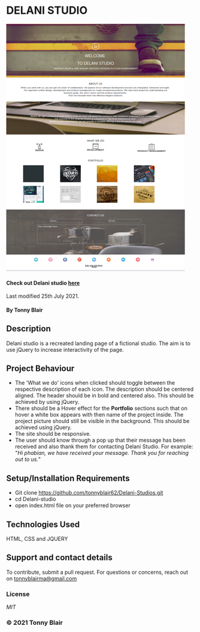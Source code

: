 # DELANI STUDIO
![Portfolio Webpage Screenshot](./images/Delani-screenshot.png)
#### Check out Delani studio [here](https://github.com/tonnyblair62/Delani-Studios.git)

Last modified 25th July 2021.
#### By **Tonny Blair**
## Description
Delani studio is a recreated landing page of a fictional studio. The aim is to use jQuery to increase interactivity of the page.
## Project Behaviour
* The 'What we do'  icons when clicked should toggle between the respective description of each icon. The description should be centered aligned.
 The header should be in bold and centered also. This should be achieved by using jQuery.
* There should be a Hover effect for the **Portfolio** sections such that on hover a white box appears with then name of the project inside.
 The project picture should still be visible in the background. This should be achieved using jQuery.
* The site should be responsive.
* The user should know through a pop up that their message has been received and also thank them for contacting Delani Studio.
 For example: "*Hi phabian, we have received your message. Thank you for reaching out to us.*"

 
## Setup/Installation Requirements
* Git clone https://github.com/tonnyblair62/Delani-Studios.git
* cd Delani-studio
* open index.html file on your preferred browser
## Technologies Used
HTML, CSS and JQUERY
## Support and contact details
To contribute, submit a pull request. 
For questions or concerns, reach out on tonnyblairma@gmail.com
### License
*MIT*

### &copy; 2021 Tonny Blair